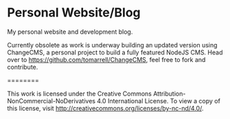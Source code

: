 Personal Website/Blog
============

My personal website and development blog.

Currently obsolete as work is underway building an updated version using ChangeCMS, a personal project to build a fully featured NodeJS CMS. Head over to https://github.com/tomarrell/ChangeCMS, feel free to fork and contribute.

========

This work is licensed under the Creative Commons Attribution-NonCommercial-NoDerivatives 4.0 International License. To view a copy of this license, visit http://creativecommons.org/licenses/by-nc-nd/4.0/.
